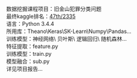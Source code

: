 数据挖掘课程项目：旧金山犯罪分类问题<br>
最终kaggle排名：<a href=https://www.kaggle.com/c/sf-crime/leaderboard>47th/2335</a><br>
语言：Python 3.4.4<br>
所用库：Theano\Keras\SK-Learn\Numpy\Pandas...<br>
训练模型：神经网络\ 贝叶斯\ 逻辑回归\ 随机森林\...<br>
特征提取：feature.py<br>
训练模型：train.py<br>
模型融合：sub.py<br>
详见项目报告...
